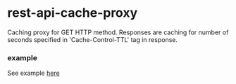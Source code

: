 # rest-api-cache-proxy
Caching proxy for GET HTTP method. Responses are caching for number of seconds specified in 'Cache-Control-TTL' tag in response.

### example
See example [here](example)


